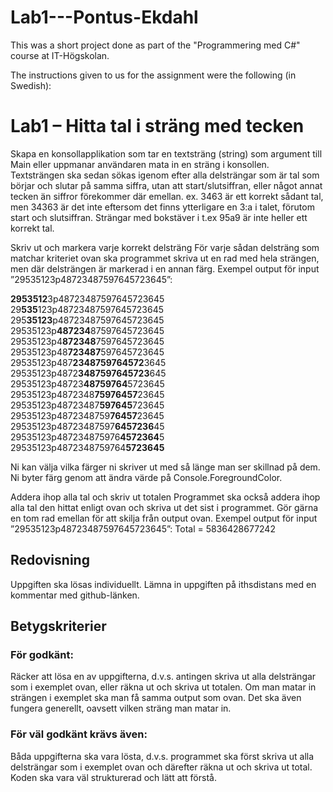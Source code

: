 # Lab1---Pontus-Ekdahl

This was a short project done as part of the "Programmering med C#" course at IT-Högskolan.

The instructions given to us for the assignment were the following (in Swedish):

# Lab1 – Hitta tal i sträng med tecken
Skapa en konsollapplikation som tar en textsträng (string) som argument till Main eller uppmanar användaren mata in en sträng i konsollen.
Textsträngen ska sedan sökas igenom efter alla delsträngar som är tal som börjar
och slutar på samma siffra, utan att start/slutsiffran, eller något annat tecken än
siffror förekommer där emellan.
ex. 3463 är ett korrekt sådant tal, men 34363 är det inte eftersom det finns
ytterligare en 3:a i talet, förutom start och slutsiffran. Strängar med bokstäver i
t.ex 95a9 är inte heller ett korrekt tal.

Skriv ut och markera varje korrekt delsträng
För varje sådan delsträng som matchar kriteriet ovan ska programmet skriva ut en
rad med hela strängen, men där delsträngen är markerad i en annan färg.
Exempel output för input ”29535123p48723487597645723645”:

<b>2953512</b>3p48723487597645723645<br>
29<b>535</b>123p48723487597645723645<br>
295<b>35123</b>p48723487597645723645<br>
29535123p<b>487234</b>87597645723645<br>
29535123p4<b>872348</b>7597645723645<br>
29535123p48<b>723487</b>597645723645<br>
29535123p487<b>2348759764572</b>3645<br>
29535123p4872<b>3487597645723</b>645<br>
29535123p48723<b>48759764</b>5723645<br>
29535123p4872348<b>75976457</b>23645<br>
29535123p48723487<b>597645</b>723645<br>
29535123p4872348759<b>76457</b>23645<br>
29535123p48723487597<b>6457236</b>45<br>
29535123p487234875976<b>4572364</b>5<br>
29535123p4872348759764<b>5723645</b>

Ni kan välja vilka färger ni skriver ut med så länge man ser skillnad på dem. Ni
byter färg genom att ändra värde på Console.ForegroundColor.

Addera ihop alla tal och skriv ut totalen
Programmet ska också addera ihop alla tal den hittat enligt ovan och skriva ut det
sist i programmet. Gör gärna en tom rad emellan för att skilja från output ovan.
Exempel output för input ”29535123p48723487597645723645”:
Total = 5836428677242

## Redovisning
Uppgiften ska lösas individuellt.
Lämna in uppgiften på ithsdistans med en kommentar med github-länken.

## Betygskriterier
### För godkänt:
Räcker att lösa en av uppgifterna, d.v.s. antingen skriva ut alla delsträngar som i exemplet ovan, eller räkna ut och skriva ut totalen.
Om man matar in strängen i exemplet ska man få samma output som ovan.
Det ska även fungera generellt, oavsett vilken sträng man matar in.
### För väl godkänt krävs även:
Båda uppgifterna ska vara lösta, d.v.s. programmet ska först skriva ut alla delsträngar som i exemplet ovan och därefter räkna ut och skriva ut total.
Koden ska vara väl strukturerad och lätt att förstå.
